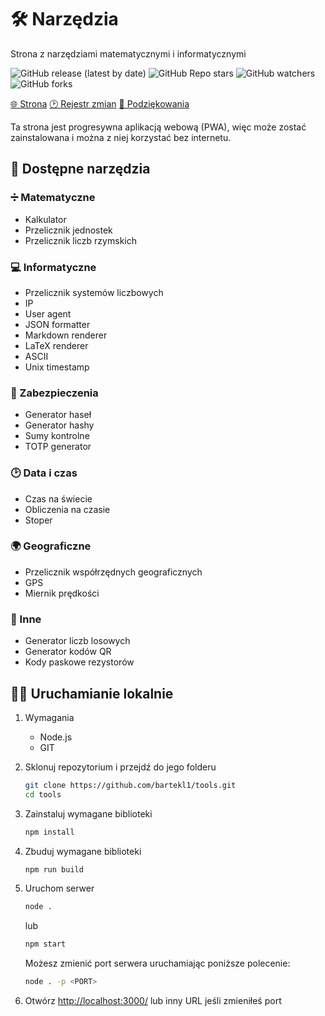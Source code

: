 # 🛠 Narzędzia

Strona z narzędziami matematycznymi i informatycznymi

![GitHub release (latest by date)](https://img.shields.io/github/v/release/bartekl1/tools?style=flat-square)
![GitHub Repo stars](https://img.shields.io/github/stars/bartekl1/tools?style=flat-square)
![GitHub watchers](https://img.shields.io/github/watchers/bartekl1/tools?style=flat-square)
![GitHub forks](https://img.shields.io/github/forks/bartekl1/tools?style=flat-square)

[🌐 Strona](https://bartekl1.github.io/tools)
[🕑 Rejestr zmian](CHANGELOG_PL.md)
[🎁 Podziękowania](ACKNOWLEDGEMENTS_PL.md)

Ta strona jest progresywna aplikacją webową (PWA), więc może zostać zainstalowana i można z niej korzystać bez internetu.

## 📝 Dostępne narzędzia

### ➗ Matematyczne

- Kalkulator
- Przelicznik jednostek
- Przelicznik liczb rzymskich

### 💻 Informatyczne

- Przelicznik systemów liczbowych
- IP
- User agent
- JSON formatter
- Markdown renderer
- LaTeX renderer
- ASCII
- Unix timestamp

### 🔑 Zabezpieczenia

- Generator haseł
- Generator hashy
- Sumy kontrolne
- TOTP generator

### 🕑 Data i czas

- Czas na świecie
- Obliczenia na czasie
- Stoper

### 🌍 Geograficzne

- Przelicznik współrzędnych geograficznych
- GPS
- Miernik prędkości

### 📄 Inne

- Generator liczb losowych
- Generator kodów QR
- Kody paskowe rezystorów

## 👨‍💻 Uruchamianie lokalnie

1. Wymagania
    - Node.js
    - GIT

2. Sklonuj repozytorium i przejdź do jego folderu

    ```bash
    git clone https://github.com/bartekl1/tools.git
    cd tools
    ```

3. Zainstaluj wymagane biblioteki

    ```bash
    npm install
    ```

4. Zbuduj wymagane biblioteki

    ```bash
    npm run build
    ```

5. Uruchom serwer

    ```bash
    node .
    ```

    lub

    ```bash
    npm start
    ```

    Możesz zmienić port serwera uruchamiając poniższe polecenie:

    ```bash
    node . -p <PORT>
    ```

6. Otwórz [http://localhost:3000/](http://localhost:3000/) lub inny URL jeśli zmieniłeś port
